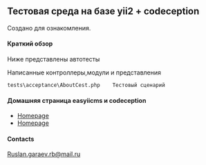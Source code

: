 ## Тестовая среда на базе yii2 + codeception
Создано для ознакомления.

#### Краткий обзор
Ниже представлены автотесты


Написанные  контроллеры,модули и представления 
```
tests\acceptance\AboutCest.php    Тестовый сценарий

```

#### Домашняя страница easyiicms и codeception ####
* [Homepage](http://easyiicms.com)
* [Homepage](https://codeception.com/)
#### Contacts ####


Ruslan.garaev.rb@mail.ru
